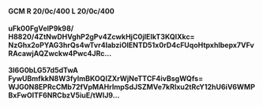 #### GCM R 20/0c/400 L 20/0c/400
**uFk00FgVelP9k98/**<br/>**H8820/4ZtNwDHVghP2gPv4ZcwkHjC0jlEIkT3KQIXkc=**<br/>**NzGhx2oPYAG3hrQs4wTvr4labziOlENTD51x0rD4cFUqoHtpxhlbepx7VFvRAcawjAQZwckw4Pwc4JRc...**<br/><br/>
**3l6G0bLG57d5dTwA**<br/>**FywUBmfkkN8W3fyImBKOQIZXrWjNeTTCF4ivBsgWQfs=**<br/>**WJG0N8EPRcCMb72fVpMAHrlmpSdJSZMVe7kRlxu2tRcY12hU6iV6WMPBxFwOlTF6NRCbzV5iuE/tWIJ9...**